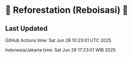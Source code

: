 
# 🌳 Reforestation (Reboisasi) 🌲

## Last Updated

GitHub Actions time: Sat Jun 28 10:23:01 UTC 2025

Indonesia/Jakarta time: Sat Jun 28 17:23:01 WIB 2025
